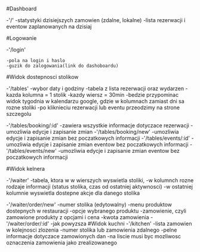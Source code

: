 #Dashboard

-'/'
    -statystyki dzisiejszych zamowien (zdalne, lokalne)
    -lista rezerwacji i eventow zaplanowanych na dzisiaj

#Logowanie

-'/login'

    -pola na login i haslo
    -guzik do zalogowania(link do dashoboardu)

#Widok dostepnosci stolikow

-'/tables'
    -wybor daty i godziny
    -tabela z lista rezerwacji oraz wydarzen
        -kazda kolumna = 1 stolik
        -kazdy wiersz = 30min
        -bedzie przypominac widok tygodnia w kalendarzu google, gdzie w kolumnach zamiast dni sa rozne stoliki
        -po kliknieciu rezerwacji lub eventu przeodzimy na strone szczegolu

-'/tables/booking/:id'
    -zawiera wszystkie informacje dotyczace rezerwacji
    -umozliwia edycje i zapisanie zmian
-'/tables/booking/new'
    -umozliwia edycje i zapisanie zmian bez poczatkowych informacji
-'/tables/events/:id'
    -umozliwia edycje i zapisanie zmian eventow bez poczatkowych informacji
-'/tables/events/new'
    -umozliwia edycje i zapisanie zmian eventow bez poczatkowych informacji


#Widok kelnera

-'/waiter'
    -tabela, ktora w w wierszych wyswietla stoliki, 
    -w kolumnch rozne rodzaje informacji (status stolika, czas od ostatniej aktywnosci)
    -w ostatniej kolumnie wyswietla dostepne akcje dla danego stolika

-'/waiter/order/new'
    -numer stolika (edytowalny)
    -menu produktow dostepnych w restauracji
    -opcje wybranego produktu
    -zamowienie, czyli zamowione produkty z opcjami i cena
    -kwota zamowienia
-'/waiter/order/:id'
    -jak powyzsza
#Widok kuchni
-'/kitchen'
    -lista zamowien w kolejnosci zlozenia
        -numer stolika lub zamowienia zdalnego
        -pelne informacje dotyczace zamowionych dan
    -na liscie musi byc mozliwosc oznaczenia zamowienia jako zrealizowanego
